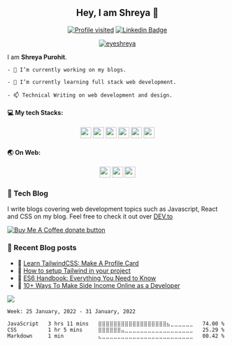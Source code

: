 <h2 align="center">Hey, I am Shreya 👋 </h2>
 <!-- <img src="https://github.com/shreyalive/shreyalive/blob/main/%40shreyalive-assets/shreya-name-video.gif" > -->
   

<div align="center">
 
[![Profile visited](https://visitor-badge.glitch.me/badge?page_id=shreyalive.visitor-badge&left_color=darkviolet&right_color=indigo)](https://github.com/ieshreya)
[![Linkedin Badge](https://img.shields.io/badge/-Shreya%20Purohit-blue?style=social&logo=Linkedin&logoColor=blue&link=https://www.linkedin.com/in/shreya-purohit/)](https://www.linkedin.com/in/shreya-purohit) 
 <p> <a href="https://twitter.com/eyeshreya target="_blank"><img src="https://img.shields.io/twitter/follow/eyeshreya?logo=twitter&style=for-the-badge" alt="eyeshreya" /></a></p>

<!-- [![Open Source? Yes!](https://badgen.net/badge/Open%20Source%20%3F/Yes%21/blue?icon=github)](https://github.com/shreyalive/) -->
<!-- [![GitHub followers](https://img.shields.io/github/followers/ieshreya?label=Follow&style=social&logoColor=red)](https://github.com/ieshreya/?tab=follow) -->
<!-- [![Instagram Badge](https://img.shields.io/badge/-shreyaaa._.2-blue?style=social&logo=Instagram&link=https://www.instagram.com/shreyaaa._.2/)](https://www.instagram.com/shreyaaa._.2/)  -->

</div>
 
I am **Shreya Purohit**.

```
- 🔭 I’m currently working on my blogs.

- 🌱 I’m currently learning full stack web development.

- 📫 Technical Writing on web development and design.
```
 


#### 💻 My tech Stacks:

<p align="center">
<img src="https://img.shields.io/badge/React-20232A?style=for-the-badge&logo=react&logoColor=61DAFB" height="25"/>
<img src="https://img.shields.io/badge/javascript-F7DF1E.svg?&style=for-the-badge&logo=javascript&logoColor=white" height="25"/>
<img src="https://img.shields.io/badge/HTML5-E34F26?style=for-the-badge&logo=html5&logoColor=white" height="25"/>
<img src="https://img.shields.io/badge/CSS3-1572B6?style=for-the-badge&logo=css3&logoColor=white" height="25"/>   
<img src="https://img.shields.io/badge/python-3776AB.svg?&style=for-the-badge&logo=python&logoColor=white" height="25"/>
<img src="https://img.shields.io/badge/mysql-4479A1.svg?&style=for-the-badge&logo=mysql&logoColor=white" height="25"/>
  



</p>

#### :earth_asia: On Web:

<p align="center">
<a href="https://designctivity.hashnode.dev/"><img src="https://img.shields.io/badge/Hashnode-2962FF?style=for-the-badge&logo=hashnode&logoColor=white" height="25"/></a> 
  <a href="https://dev.to/shreya"><img src="https://img.shields.io/badge/dev.to-0A0A0A?style=for-the-badge&logo=dev.to&logoColor=white" height="25"/></a>
<a href="https://shry.gumroad.com/"><img src="https://camo.githubusercontent.com/75929933b118bbbfd63b9637f914aa771c3bba01317566a3a3c5254b725a7ecb/68747470733a2f2f696d672e736869656c64732e696f2f7374617469632f76313f7374796c653d666f722d7468652d6261646765266d6573736167653d47756d726f616426636f6c6f723d333641394145266c6f676f3d47756d726f6164266c6f676f436f6c6f723d464646464646266c6162656c3d"  height="25"/></a> 
</p>   

 
<!-- 
#### ⭐ Profile Stats and Languages
<p align="center"> 
    <img src="https://github-readme-stats.vercel.app/api?username=ieshreya&count_private=true&show_icons=true&theme=vue-dark&include_all_commits=true" alt="ieshreya" width="420"/> 
    <img src="https://github-readme-stats.vercel.app/api/top-langs/?username=ieshreya&hide=jupyter%20notebook,html,css&langs_count=10&layout=compact&theme=prussian" alt="ieshreya" height="165" />
 </p>
 -->
 
### 🥤 Tech Blog 
I write blogs covering web development topics such as Javascript, React and CSS on my blog. Feel free to check it out over [DEV.to](https://dev.to/shreya)   

<span class="badge-buymeacoffee">
<a href="https://ko-fi.com/eyeshreya" title="Donate to this project using Buy Me A Coffee"><img src="https://img.shields.io/badge/support-buy%20me%20a%20book-%23FBF46D" alt="Buy Me A Coffee donate button" /></a>
</span>



### 📑 Recent Blog posts
<!-- BLOG-POST-LIST:START -->
 - 👀  [Learn TailwindCSS: Make A Profile Card](https://dev.to/shreya/learn-tailwindcss-make-a-profile-card-597d)
 - 🎉  [How to setup Tailwind in your project](https://dev.to/shreya/how-to-setup-tailwind-in-your-project-3075)
 - 🎃  [ES6 Handbook: Everything You Need to Know](https://dev.to/shreya/es6-handbook-everything-you-need-to-know-1ea7)
 - 🎉  [10+ Ways To Make Side Income Online as a Developer](https://dev.to/shreya/10-ways-to-make-side-income-online-as-a-developer-hl8)<!-- BLOG-POST-LIST:END -->


![](https://hit.yhype.me/github/profile?user_id=63795399)
<!--<p align="center"> 
   <img src="https://github-readme-streak-stats.herokuapp.com/?user=ieshreya&theme=default" alt="shreyalive" height="165" />
</p> -->

<!--START_SECTION:waka-->
```text
Week: 25 January, 2022 - 31 January, 2022

JavaScript   3 hrs 11 mins   ⣿⣿⣿⣿⣿⣿⣿⣿⣿⣿⣿⣿⣿⣿⣿⣿⣿⣿⣦⣀⣀⣀⣀⣀⣀   74.00 % 
CSS          1 hr 5 mins     ⣿⣿⣿⣿⣿⣿⣤⣀⣀⣀⣀⣀⣀⣀⣀⣀⣀⣀⣀⣀⣀⣀⣀⣀⣀   25.29 % 
Markdown     1 min           ⣄⣀⣀⣀⣀⣀⣀⣀⣀⣀⣀⣀⣀⣀⣀⣀⣀⣀⣀⣀⣀⣀⣀⣀⣀   00.42 % 
```
<!--END_SECTION:waka-->


